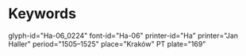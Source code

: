 # Keywords
glyph-id="Ha-06_0224"
font-id="Ha-06"
printer-id="Ha"
printer="Jan Haller"
period="1505–1525"
place="Kraków"
PT plate="169"
